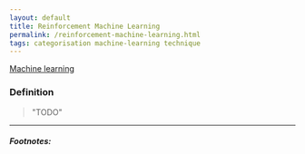 ```yaml
---
layout: default
title: Reinforcement Machine Learning
permalink: /reinforcement-machine-learning.html
tags: categorisation machine-learning technique
---
```


[Machine learning]({{site.url}}{{site.prod}}/machine-learning.html)

### Definition

> "TODO"

<hr />

##### Footnotes: